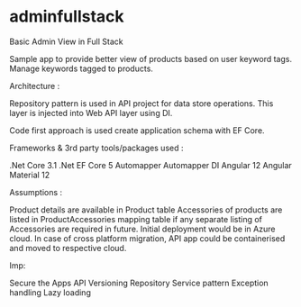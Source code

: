 # adminfullstack
Basic Admin View in Full Stack

Sample app to provide better view of products based on user keyword tags.
Manage keywords tagged to products. 


Architecture :

Repository pattern is used in API project for data store operations.
This layer is injected into Web API layer using DI.

Code first approach is used create application schema with EF Core.

Frameworks & 3rd party tools/packages used :

.Net Core 3.1
.Net EF Core 5
Automapper
Automapper DI
Angular 12
Angular Material 12

Assumptions :

Product details are available in Product table
Accessories of products are listed in ProductAccessories mapping table if any separate listing of Accessories are required in future.
Initial deployment would be in Azure cloud. In case of cross platform migration, API app could be containerised and moved to respective cloud.

Imp:

Secure the Apps
API Versioning
Repository Service pattern
Exception handling
Lazy loading
